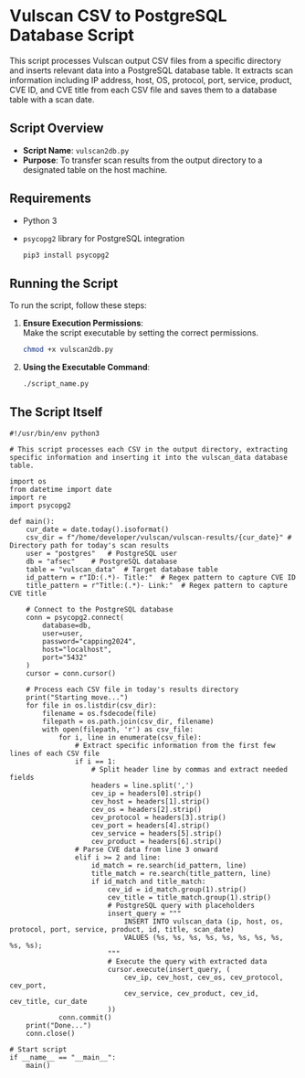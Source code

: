 # Vulscan CSV to PostgreSQL Database Script

This script processes Vulscan output CSV files from a specific directory and inserts relevant data into a PostgreSQL database table. It extracts scan information including IP address, host, OS, protocol, port, service, product, CVE ID, and CVE title from each CSV file and saves them to a database table with a scan date.

## Script Overview

- **Script Name**: `vulscan2db.py`
- **Purpose**: To transfer scan results from the output directory to a designated table on the host machine.

## Requirements

- Python 3
- `psycopg2` library for PostgreSQL integration

   ```bash
   pip3 install psycopg2
   ```

## Running the Script

To run the script, follow these steps:

1. **Ensure Execution Permissions**:  
   Make the script executable by setting the correct permissions.

   ```bash
   chmod +x vulscan2db.py
   ```
2. **Using the Executable Command**:  

   ```bash
   ./script_name.py
   ```

## The Script Itself

```python3
#!/usr/bin/env python3

# This script processes each CSV in the output directory, extracting specific information and inserting it into the vulscan_data database table.

import os
from datetime import date
import re
import psycopg2

def main():
    cur_date = date.today().isoformat()
    csv_dir = f"/home/developer/vulscan/vulscan-results/{cur_date}" # Directory path for today's scan results
    user = "postgres"   # PostgreSQL user
    db = "afsec"    # PostgreSQL database
    table = "vulscan_data"  # Target database table
    id_pattern = r"ID:(.*)- Title:"  # Regex pattern to capture CVE ID
    title_pattern = r"Title:(.*)- Link:"  # Regex pattern to capture CVE title

    # Connect to the PostgreSQL database
    conn = psycopg2.connect(
        database=db,
        user=user,
        password="capping2024",
        host="localhost",
        port="5432"
    )
    cursor = conn.cursor()

    # Process each CSV file in today's results directory
    print("Starting move...")
    for file in os.listdir(csv_dir):
        filename = os.fsdecode(file)
        filepath = os.path.join(csv_dir, filename)
        with open(filepath, 'r') as csv_file:
            for i, line in enumerate(csv_file):
                # Extract specific information from the first few lines of each CSV file
                if i == 1:
                    # Split header line by commas and extract needed fields
                    headers = line.split(',')
                    cev_ip = headers[0].strip()
                    cev_host = headers[1].strip()
                    cev_os = headers[2].strip()
                    cev_protocol = headers[3].strip()
                    cev_port = headers[4].strip()
                    cev_service = headers[5].strip()
                    cev_product = headers[6].strip()
                # Parse CVE data from line 3 onward
                elif i >= 2 and line:
                    id_match = re.search(id_pattern, line)
                    title_match = re.search(title_pattern, line)
                    if id_match and title_match:
                        cev_id = id_match.group(1).strip()
                        cev_title = title_match.group(1).strip()
                        # PostgreSQL query with placeholders
                        insert_query = """
                            INSERT INTO vulscan_data (ip, host, os, protocol, port, service, product, id, title, scan_date)
                            VALUES (%s, %s, %s, %s, %s, %s, %s, %s, %s, %s);
                        """
                        # Execute the query with extracted data
                        cursor.execute(insert_query, (
                            cev_ip, cev_host, cev_os, cev_protocol, cev_port,
                            cev_service, cev_product, cev_id, cev_title, cur_date
                        ))
            conn.commit()
    print("Done...")
    conn.close()

# Start script
if __name__ == "__main__":
    main()
```